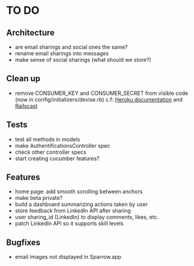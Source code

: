 TO DO
=====

Architecture
------------

- are email sharings and social ones the same?
- rename email sharings into messages
- make sense of social sharings (what should we store?)

Clean up
--------

- remove CONSUMER_KEY and CONSUMER_SECRET from visible code (now in config/initializers/devise.rb)
  c.f: [Heroku documentation](https://devcenter.heroku.com/articles/config-vars) and [Railscast](http://railscasts.com/episodes/235-devise-and-omniauth-revised)

Tests
-----

- test all methods in models
- make AuthentificationsController spec
- check other controller specs
- start creating cucumber features?

Features
--------

- home page: add smooth scrolling between anchors
- make beta private?
- build a dashboard summarizing actions taken by user
- store feedback from LinkedIn API after sharing
- user sharing_id (LinkedIn) to display comments, likes, etc.
- patch LinkedIn API so it supports skill levels


Bugfixes
--------

- email images not displayed in Sparrow.app